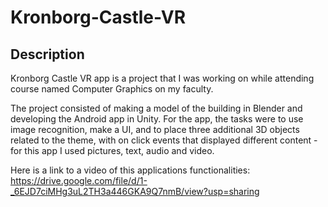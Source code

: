 # Kronborg-Castle-VR
## Description

Kronborg Castle VR app is a project that I was working on while attending course named Computer Graphics on my faculty. 

The project consisted of making a model of the building in Blender and developing the Android app in Unity. 
For the app, the tasks were to use image recognition, make a UI, and to place three additional 3D objects related to the theme, with on click events that displayed different content - for this app I used pictures, text, audio and video.

Here is a link to a video of this applications functionalities: https://drive.google.com/file/d/1-_6EJD7ciMHg3uL2TH3a446GKA9Q7nmB/view?usp=sharing
